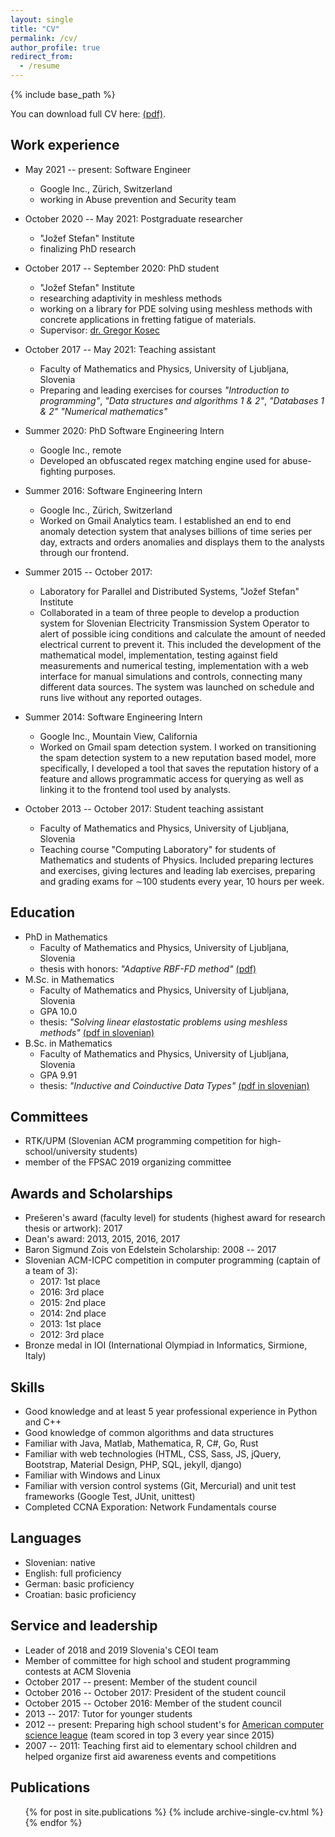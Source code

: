 ```yaml
---
layout: single
title: "CV"
permalink: /cv/
author_profile: true
redirect_from:
  - /resume
---
```


{% include base_path %}

You can download full CV here: [(pdf)]({{site.baseurl}}/files/cv.pdf).

Work experience
------
- May 2021 -- present: Software Engineer
    - Google Inc., Zürich, Switzerland
    - working in Abuse prevention and Security team

- October 2020 -- May 2021: Postgraduate researcher
    - "Jožef Stefan" Institute
    - finalizing PhD research

- October 2017 -- September 2020: PhD student
    - "Jožef Stefan" Institute
    - researching adaptivity in meshless methods
    - working on a library for PDE solving using meshless methods with concrete
applications in fretting fatigue of materials.
    - Supervisor: [dr. Gregor Kosec](http://e6.ijs.si/~gkosec/)

- October 2017 -- May 2021: Teaching assistant
    - Faculty of Mathematics and Physics, University of Ljubljana, Slovenia
    - Preparing and leading exercises for courses
        _"Introduction to programming"_,
        _"Data structures and algorithms 1 & 2"_,
        _"Databases 1 & 2"_
        _"Numerical mathematics"_

- Summer 2020: PhD Software Engineering Intern
    - Google Inc., remote
    - Developed an obfuscated regex matching engine used for abuse-fighting purposes.

- Summer 2016: Software Engineering Intern
    - Google Inc., Zürich, Switzerland
    - Worked on Gmail Analytics team. I established an end to end anomaly detection
system that analyses billions of time series per day, extracts and orders anomalies
and displays them to the analysts through our frontend.

- Summer 2015 -- October 2017:
    - Laboratory for Parallel and Distributed Systems, "Jožef Stefan" Institute
    - Collaborated in a team of three people to develop a production system for Slovenian
Electricity Transmission System Operator to alert of possible icing conditions and calculate
the amount of needed electrical current to prevent it. This included the development of the
mathematical model, implementation, testing against field measurements and numerical testing,
implementation with a web interface for manual simulations and controls, connecting many different
data sources. The system was launched on schedule and runs live without any reported outages.

- Summer 2014: Software Engineering Intern
    - Google Inc., Mountain View, California
    - Worked on Gmail spam detection system. I worked on transitioning the spam
detection system to a new reputation based model, more specifically, I developed
a tool that saves the reputation history of a feature and allows programmatic
access for querying as well as linking it to the frontend tool used by analysts.

- October 2013 -- October 2017:  Student teaching assistant
    - Faculty of Mathematics and Physics, University of Ljubljana, Slovenia
    - Teaching course "Computing Laboratory" for students of Mathematics and students of Physics.
Included preparing lectures and exercises, giving lectures and leading lab exercises,
preparing and grading exams for ∼100 students every year, 10 hours per week.

Education
------
- PhD in Mathematics
    - Faculty of Mathematics and Physics, University of Ljubljana, Slovenia
    - thesis with honors: _"Adaptive RBF-FD method"_ [(pdf)]({{site.baseurl}}/files/phd.pdf)
- M.Sc. in Mathematics
    - Faculty of Mathematics and Physics, University of Ljubljana, Slovenia
    - GPA 10.0
    - thesis: _"Solving linear elastostatic problems using meshless methods"_ [(pdf in slovenian)]({{site.baseurl}}/files/ms.pdf)
- B.Sc. in Mathematics
    - Faculty of Mathematics and Physics, University of Ljubljana, Slovenia
    - GPA 9.91
    - thesis: _"Inductive and Coinductive Data Types"_ [(pdf in slovenian)]({{site.baseurl}}/files/bs.pdf)

Committees
----------
- RTK/UPM (Slovenian ACM programming competition for high-school/university students)
- member of the FPSAC 2019 organizing committee

Awards and Scholarships
------

- Prešeren's award (faculty level) for students (highest award for research thesis or artwork): 2017
- Dean's award: 2013, 2015, 2016, 2017
- Baron Sigmund Zois von Edelstein Scholarship: 2008 -- 2017
- Slovenian ACM-ICPC competition in computer programming (captain of a team of 3):
    - 2017: 1st place
    - 2016: 3rd place
    - 2015: 2nd place
    - 2014: 2nd place
    - 2013: 1st place
    - 2012: 3rd place
- Bronze medal in IOI (International Olympiad in Informatics, Sirmione, Italy)

Skills
------
- Good knowledge and at least 5 year professional experience in Python and C++
- Good knowledge of common algorithms and data structures
- Familiar with Java, Matlab, Mathematica, R, C#, Go, Rust
- Familiar with web technologies (HTML, CSS, Sass, JS, jQuery, Bootstrap, Material Design, PHP, SQL,
  jekyll, django)
- Familiar with Windows and Linux
- Familiar with version control systems (Git, Mercurial) and unit test frameworks (Google Test, JUnit, unittest)
- Completed CCNA Exporation: Network Fundamentals course

Languages
-----
- Slovenian: native
- English: full proficiency
- German: basic proficiency
- Croatian: basic proficiency

<!--

Talks

  <ul>{% for post in site.talks %}
    {% include archive-single-talk-cv.html %}
  {% endfor %}</ul>

Teaching

  <ul>{% for post in site.teaching %}
    {% include archive-single-cv.html %}
  {% endfor %}</ul>
-->

Service and leadership
------
- Leader of 2018 and 2019 Slovenia's CEOI team
- Member of committee for high school and student programming contests at ACM Slovenia
- October 2017 -- present: Member of the student council
- October 2016 -- October 2017: President of the student council
- October 2015 -- October 2016: Member of the student council
- 2013 -- 2017: Tutor for younger students
- 2012 -- present: Preparing high school student's for [American computer science league](http://acsl.org) (team scored in top 3 every year since 2015)
- 2007 -- 2011: Teaching first aid to elementary school children and helped organize first aid
  awareness events and competitions


Publications
------
  <ul>{% for post in site.publications %}
    {% include archive-single-cv.html %}
  {% endfor %}</ul>


<!--
vim: spell spelllang=en:
-->

